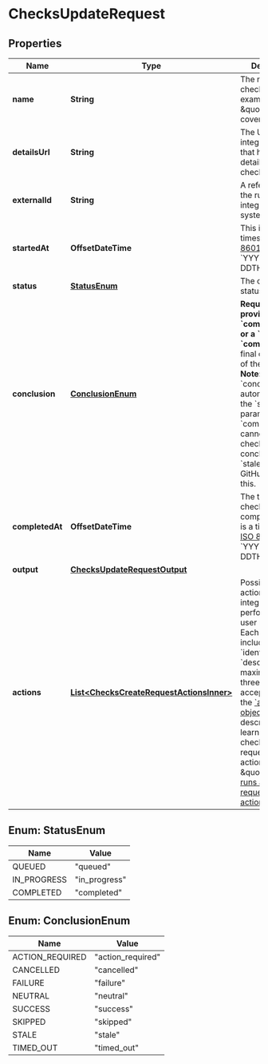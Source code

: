 

# ChecksUpdateRequest


## Properties

| Name | Type | Description | Notes |
|------------ | ------------- | ------------- | -------------|
|**name** | **String** | The name of the check. For example, \&quot;code-coverage\&quot;. |  [optional] |
|**detailsUrl** | **String** | The URL of the integrator&#39;s site that has the full details of the check. |  [optional] |
|**externalId** | **String** | A reference for the run on the integrator&#39;s system. |  [optional] |
|**startedAt** | **OffsetDateTime** | This is a timestamp in [ISO 8601](https://en.wikipedia.org/wiki/ISO_8601) format: &#x60;YYYY-MM-DDTHH:MM:SSZ&#x60;. |  [optional] |
|**status** | [**StatusEnum**](#StatusEnum) | The current status. |  [optional] |
|**conclusion** | [**ConclusionEnum**](#ConclusionEnum) | **Required if you provide &#x60;completed_at&#x60; or a &#x60;status&#x60; of &#x60;completed&#x60;**. The final conclusion of the check.  **Note:** Providing &#x60;conclusion&#x60; will automatically set the &#x60;status&#x60; parameter to &#x60;completed&#x60;. You cannot change a check run conclusion to &#x60;stale&#x60;, only GitHub can set this. |  [optional] |
|**completedAt** | **OffsetDateTime** | The time the check completed. This is a timestamp in [ISO 8601](https://en.wikipedia.org/wiki/ISO_8601) format: &#x60;YYYY-MM-DDTHH:MM:SSZ&#x60;. |  [optional] |
|**output** | [**ChecksUpdateRequestOutput**](ChecksUpdateRequestOutput.md) |  |  [optional] |
|**actions** | [**List&lt;ChecksCreateRequestActionsInner&gt;**](ChecksCreateRequestActionsInner.md) | Possible further actions the integrator can perform, which a user may trigger. Each action includes a &#x60;label&#x60;, &#x60;identifier&#x60; and &#x60;description&#x60;. A maximum of three actions are accepted. See the [&#x60;actions&#x60; object](https://docs.github.com/rest/reference/checks#actions-object) description. To learn more about check runs and requested actions, see \&quot;[Check runs and requested actions](https://docs.github.com/rest/reference/checks#check-runs-and-requested-actions).\&quot; |  [optional] |



## Enum: StatusEnum

| Name | Value |
|---- | -----|
| QUEUED | &quot;queued&quot; |
| IN_PROGRESS | &quot;in_progress&quot; |
| COMPLETED | &quot;completed&quot; |



## Enum: ConclusionEnum

| Name | Value |
|---- | -----|
| ACTION_REQUIRED | &quot;action_required&quot; |
| CANCELLED | &quot;cancelled&quot; |
| FAILURE | &quot;failure&quot; |
| NEUTRAL | &quot;neutral&quot; |
| SUCCESS | &quot;success&quot; |
| SKIPPED | &quot;skipped&quot; |
| STALE | &quot;stale&quot; |
| TIMED_OUT | &quot;timed_out&quot; |



